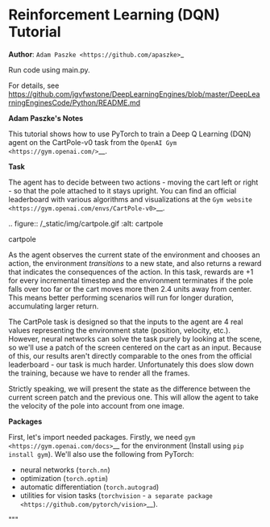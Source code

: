 
Reinforcement Learning (DQN) Tutorial
=====================================

**Author**: `Adam Paszke <https://github.com/apaszke>`_

Run code using main.py.

For details, see
https://github.com/jgvfwstone/DeepLearningEngines/blob/master/DeepLearningEnginesCode/Python/README.md

**Adam Paszke's Notes**

This tutorial shows how to use PyTorch to train a Deep Q Learning (DQN) agent
on the CartPole-v0 task from the `OpenAI Gym <https://gym.openai.com/>`__.

**Task**

The agent has to decide between two actions - moving the cart left or
right - so that the pole attached to it stays upright. You can find an
official leaderboard with various algorithms and visualizations at the
`Gym website <https://gym.openai.com/envs/CartPole-v0>`__.

.. figure:: /_static/img/cartpole.gif
   :alt: cartpole

   cartpole

As the agent observes the current state of the environment and chooses
an action, the environment *transitions* to a new state, and also
returns a reward that indicates the consequences of the action. In this
task, rewards are +1 for every incremental timestep and the environment
terminates if the pole falls over too far or the cart moves more then 2.4
units away from center. This means better performing scenarios will run
for longer duration, accumulating larger return.

The CartPole task is designed so that the inputs to the agent are 4 real
values representing the environment state (position, velocity, etc.).
However, neural networks can solve the task purely by looking at the
scene, so we'll use a patch of the screen centered on the cart as an
input. Because of this, our results aren't directly comparable to the
ones from the official leaderboard - our task is much harder.
Unfortunately this does slow down the training, because we have to
render all the frames.

Strictly speaking, we will present the state as the difference between
the current screen patch and the previous one. This will allow the agent
to take the velocity of the pole into account from one image.

**Packages**


First, let's import needed packages. Firstly, we need
`gym <https://gym.openai.com/docs>`__ for the environment
(Install using `pip install gym`).
We'll also use the following from PyTorch:

-  neural networks (``torch.nn``)
-  optimization (``torch.optim``)
-  automatic differentiation (``torch.autograd``)
-  utilities for vision tasks (``torchvision`` - `a separate
   package <https://github.com/pytorch/vision>`__).

"""
